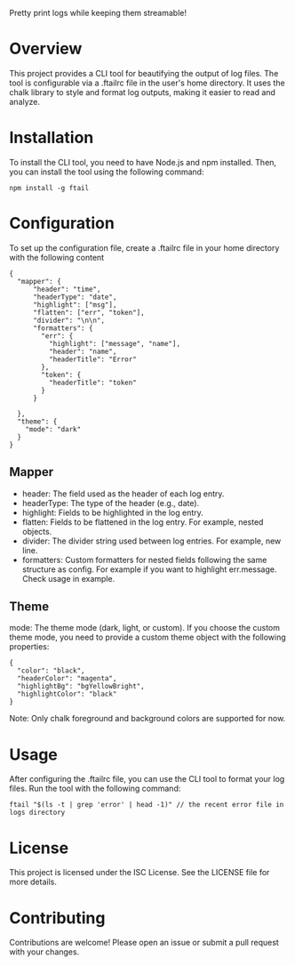 Pretty print logs while keeping them streamable!
# Overview
This project provides a CLI tool for beautifying the output of log files. The tool is configurable via a .ftailrc file in the user's home directory. It uses the chalk library to style and format log outputs, making it easier to read and analyze.

# Installation
To install the CLI tool, you need to have Node.js and npm installed. Then, you can install the tool using the following command:
```
npm install -g ftail
```

# Configuration
To set up the configuration file, create a .ftailrc file in your home directory with the following content

```
{
  "mapper": {
      "header": "time",
      "headerType": "date",
      "highlight": ["msg"],
      "flatten": ["err", "token"],
      "divider": "\n\n",
      "formatters": {
        "err": {
          "highlight": ["message", "name"],
          "header": "name",
          "headerTitle": "Error"
        },
        "token": {
          "headerTitle": "token"
        }
      }

  },
  "theme": {
    "mode": "dark"
  }
}
```
## Mapper
- header: The field used as the header of each log entry.
- headerType: The type of the header (e.g., date).
- highlight: Fields to be highlighted in the log entry.
- flatten: Fields to be flattened in the log entry. For example, nested objects.
- divider: The divider string used between log entries. For example, new line.
- formatters: Custom formatters for nested fields following the same structure as config. For example if you want to highlight err.message. Check usage in example.

## Theme
mode: The theme mode (dark, light, or custom).
If you choose the custom theme mode, you need to provide a custom theme object with the following properties:
```
{
  "color": "black",
  "headerColor": "magenta",
  "highlightBg": "bgYellowBright",
  "highlightColor": "black"
}
```
Note: Only chalk foreground and background colors are supported for now.

# Usage
After configuring the .ftailrc file, you can use the CLI tool to format your log files. Run the tool with the following command:


```
ftail "$(ls -t | grep 'error' | head -1)" // the recent error file in logs directory
```

# License
This project is licensed under the ISC License. See the LICENSE file for more details.

# Contributing
Contributions are welcome! Please open an issue or submit a pull request with your changes.
